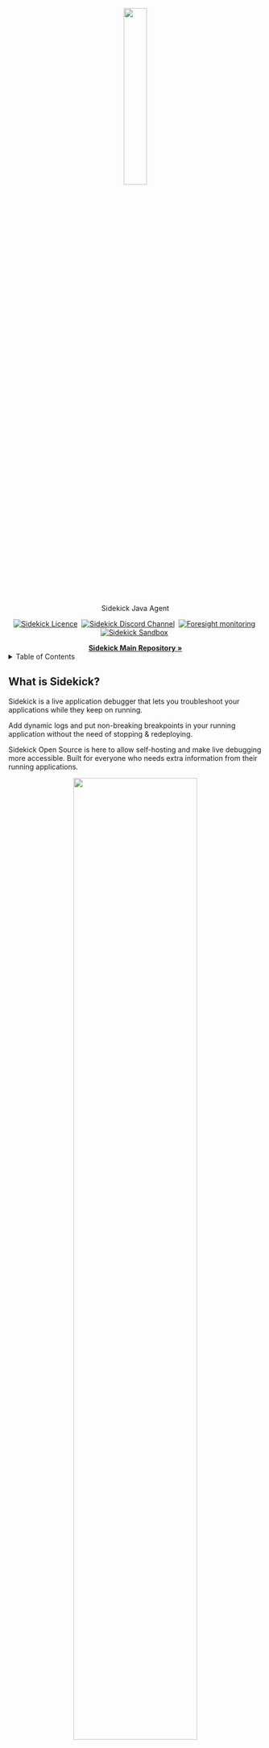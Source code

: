 <p align="center">
  <img width="30%" height="30%" src="https://4750167.fs1.hubspotusercontent-na1.net/hubfs/4750167/Sidekick%20OS%20repo/logo-1.png">
</p>
<p align="center">
  Sidekick Java Agent
</p>

<p align="center">
    <a href="https://github.com/runsidekick/sidekick" target="_blank"><img src="https://img.shields.io/github/license/runsidekick/sidekick?style=for-the-badge" alt="Sidekick Licence" /></a>&nbsp;
    <a href="https://www.runsidekick.com/discord-invitation?utm_source=sidekick-java-readme" target="_blank"><img src="https://img.shields.io/discord/958745045308174416?style=for-the-badge&logo=discord&label=DISCORD" alt="Sidekick Discord Channel" /></a>&nbsp;
    <a href="https://www.runforesight.com?utm_source=sidekick-java-readme" target="_blank"><img src="https://img.shields.io/badge/Monitored%20by-Foresight-%239900F0?style=for-the-badge" alt="Foresight monitoring" /></a>&nbsp;
    <a href="https://app.runsidekick.com/sandbox?utm_source=sidekick-java-readme" target="_blank"><img src="https://img.shields.io/badge/try%20in-sandbox-brightgreen?style=for-the-badge" alt="Sidekick Sandbox" /></a>&nbsp;
    
</p>

<a name="readme-top"></a>

<div align="center">
    <a href="https://github.com/runsidekick/sidekick"><strong>Sidekick Main Repository »</strong></a>
</div>

<!-- TABLE OF CONTENTS -->
<details>
  <summary>Table of Contents</summary>
  <ol>
    <li>
      <a href="#what-is-sidekick">What is Sidekick?</a>
      <ul>
        <li><a href="#sidekick-actions">Sidekick Actions</a></li>
      </ul>
    </li>
    <li>
      <a href="#sidekick-java-agent">Sidekick Java Agent</a>
    </li>
    <li>
      <a href="#usage">Usage</a>
      <ul>
        <li><a href="#supported-jvms-and-languages">Supported JVMs and Languages</a></li>
      </ul>
      <ul>
        <li><a href="#download-the-agent">Download the Agent</a></li>
      </ul>
    </li>
    <li>
      <a href="#build">Build the agent</a>
      <ul>
        <li><a href="#prerequisites">Prerequisites</a></li>
      </ul>
      <ul>
        <li><a href="#build-command">Build command</a></li>
      </ul>
    </li>
    <li>
      <a href="#official-sidekick-agents">Official Sidekick Agents</a>
    </li>
    <li>
      <a href="#resources">Resources</a>
    </li>
    <li><a href="#questions-problems-suggestions">Questions? Problems? Suggestions?</a></li>
    <li><a href="#contact">Contact</a></li>
  </ol>
</details>

## What is Sidekick?
Sidekick is a live application debugger that lets you troubleshoot your applications while they keep on running.

Add dynamic logs and put non-breaking breakpoints in your running application without the need of stopping & redeploying.

Sidekick Open Source is here to allow self-hosting and make live debugging more accessible. Built for everyone who needs extra information from their running applications. 
<p align="center">
  <img width="70%" height="70%" src="https://4750167.fs1.hubspotusercontent-na1.net/hubfs/4750167/Sidekick%20OS%20repo/HowSidekickWorks.gif">
</p>


##### Sidekick Actions:
Sidekick has two major actions; Tracepoints & Logpoints.

- A **tracepoint** is a non-breaking remote breakpoint. In short, it takes a snapshot of the variables when the code hits that line.
- **Logpoints** open the way for dynamic(on-demand) logging to Sidekick users. Replacing traditional logging with dynamic logging has the potential to lower stage sizes, costs, and time for log searching while adding the ability to add new logpoints without editing the source code, redeploying, or restarting the application.

Supported runtimes: Java, Python, Node.js

To learn more about Sidekick features and capabilities, see our [web page.](https://www.runsidekick.com/?utm_source=sidekick-java-readme)

<p align="center">
  <a href="https://app.runsidekick.com/sandbox?utm_source=github&utm_medium=readme" target="_blank"><img width="345" height="66" src="https://4750167.fs1.hubspotusercontent-na1.net/hubfs/4750167/Sidekick%20OS%20repo/try(1)%201.png"></a>
</p>

<p align="center">
  <a href="https://www.runsidekick.com/discord-invitation?utm_source=sidekick-java-readme" target="_blank"><img width="40%" height="40%" src="https://4750167.fs1.hubspotusercontent-na1.net/hubfs/4750167/Sidekick%20OS%20repo/joindiscord.png"></a>
</p>
<div align="center">
    <a href="https://www.runsidekick.com/?utm_source=sidekick-java-readme"><strong>Learn More »</strong></a>
</div>
<p align="right">(<a href="#readme-top">back to top</a>)</p>


## Sidekick Java Agent

Sidekick Java agent allows you to inject tracepoints (non-breaking breakpoints) and log points dynamically to capture call stack snapshots (with variables) and add log messages on the fly without code modification, re-build and re-deploy. So it helps you, your team, and your organization to reduce MTTR (Minimum Time to Repair/Resolve).

To achieve this, the Sidekick Java agent has nothing to do with JDWP (Java Debug Wire Protocol), as it doesn't suspend the code execution, but hooks into code execution at the application layer by bytecode instrumentation. Under the hood, Sidekick agent
- injects its hook call into the specified line at the bytecode level
- intercepts the code execution just before the specified line
- captures call stack snapshot (for tracepoint) or prints dynamic log message (for log point)
- create events to be sent asynchronously
- and then lets the code execution continue


Here, to keep Sidekick agent overhead at a minimum (sub-millisecond on average), in addition to non-blocking event publishing, we apply many performance improvements like async snapshot taking, async call stack collecting, and fast serialization by reducing redundant memory copies.


The advantage of Sidekick over classical APM solutions is that, Sidekick
- can debug and trace any location (your code base or 3rd party dependency) in your application, not just the external (DB, API, etc ...) calls like APM solutions
- has zero overhead when you don't have any tracepoint or log point but APMs have always
- doesn't produce too much garbage data because it collects data only at the certain points you specified as long as that point (tracepoint/logpoint) is active

#### Benchmarks
- [Production Debuggers — 2022 Benchmark Results](https://medium.com/runsidekick/sidekick-blog-production-debuggers-2022-benchmark-results-part-1-ec173d0f8ccd)

### Usage
##### Supported JVMs and Languages
JDK 8+ is supported
Java (8+), Kotlin (1.3+) and Scala (2.10+) JVM languages are supported

##### Download the agent
Download the latest Sidekick agent from this link [repo](https://repo.thundra.io/service/local/artifact/maven/redirect?r=sidekick-releases&g=com.runsidekick.agent&a=sidekick-agent-bootstrap&v=LATEST)

Agent configuration : https://docs.runsidekick.com/installation/installing-agents/java/configuration#configure-the-agent

Source bundling: https://docs.runsidekick.com/installation/installing-agents/java/source-bundling

### Build

##### Prerequisites 
- Java 8+
- Maven 3.x

##### Build command:
```mvn clean package```


##  Official Sidekick Agents

- [Java](https://github.com/runsidekick/sidekick-agent-java)
- [Node.js](https://github.com/runsidekick/sidekick-agent-nodejs)
- [Python](https://github.com/runsidekick/sidekick-agent-python)

## Resources:

- [Documentation](https://docs.runsidekick.com/?utm_source=sidekick-java-readme)
- [Community](https://github.com/runsidekick/sidekick/discussions)
- [Discord](https://www.runsidekick.com/discord-invitation?utm_source=sidekick-java-readme)
- [Contributing](https://github.com/runsidekick/sidekick/blob/master/CONTRIBUTING.md)
- [Sidekick Main Repository](https://github.com/runsidekick/sidekick)

## Questions? Problems? Suggestions?

To report a bug or request a feature, create a [GitHub Issue](https://github.com/runsidekick/sidekick-agent-java/issues). Please ensure someone else has not created an issue for the same topic.

<p align="right">(<a href="#readme-top">back to top</a>)</p>

## Contact

[Reach out on the Discord](https://www.runsidekick.com/discord-invitation?utm_source=sidekick-java-readme). A fellow community member or Sidekick engineer will be happy to help you out.

<p align="right">(<a href="#readme-top">back to top</a>)</p>
